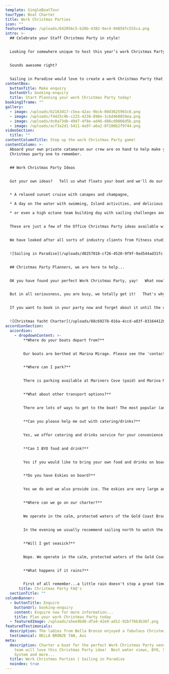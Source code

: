 ```yaml
---
template: SingleBoatTour
tourType: Boat Charter
title: Work Christmas Parties
icon: ""
featuredImage: /uploads/642056c5-b20b-4382-9ec4-94858fc555ca.png
intro: >-
  ## Celebrate your Staff Christmas Party in style!


  Looking for somewhere unique to host this year’s work Christmas Party?  How does a Boat Cruise aboard your own private catamaran sound?    We challenge you to find another office Christmas Party venue with views to match where you can BYO, play your own tunes and float around on an inflatable flamingo, cocktail in hand...


  Sounds awesome right?   


  Sailing in Paradise would love to create a work Christmas Party that you and your team will remember forever!     So please fill out our enquiry form, send us an email or give us a bell.  We are a friendly, professional crew and we’d love the chance to chat with you.
contentBox:
  buttonTitle: Make enquiry
  buttonUrl: booking-enquiry
  title: Start Planning your work Christmas Party today!
bookingIframe: ""
gallery:
  - image: /uploads/b2163d17-c5ea-42ac-9bcb-08d3625993c6.png
  - image: /uploads/f4425c9b-c225-4238-898e-1cbd460859ea.png
  - image: /uploads/dc0a73db-49d7-4f8e-ad46-d86cd9866d5b.png
  - image: /uploads/acf3a2d1-5411-4a97-a6a2-8f106b2f9744.png
videoSection:
  title: ""
contentColumnTitle: Step up the work Christmas Party game!
contentColumn: >-
  Aboard your own private catamaran our crew are on hand to help make your work
  Christmas party one to remember.


  ## Work Christmas Party Ideas


  Got your own ideas?   Tell us what floats your boat and we'll do our best to make it happen.  Some options include;


  * A relaxed sunset cruise with canapes and champagne,

  * A day on the water with swimming, Island activities, and delicious BBQ lunch and icy cold beers,

  * or even a high octane team building day with sailing challenges and water sports?


  These are just a few of the Office Christmas Party ideas available with Sailing in Paradise.   The options are endless and our friendly team are on hand to help you plan 'your Christmas Party your way'.  


  We have looked after all sorts of industry clients from fitness studios and uber-cool restaurants to banks and legal firms (and everything in between).   There is something about spending time on the water that brings people (of all ages and backgrounds) together and we would love to put on a Christmas Party your whole team will talk about for years to come!


  ![Sailing in Paradise](/uploads/d0257018-cf26-4520-9f9f-9ad544ad31fc.png "Yacht Charters Gold Coast")


  ## Christmas Party Planners, we are here to help...


  OK you have found your perfect Work Christmas Party, yay!   What now?  Time for a mojito…(ahem, well we need to set the scene for what's to come).


  But in all seriousness, you are busy, we totally get it!   That's why we offer a fuss-free service.   From the moment you enquire and receive our Christmas Party info pack we are here to make your life easier.   


  If you want to book in your party now and forget about it until the day that is totally fine.  We can take care of food, drinks and activities and we will even provide your team with photos of your cruise afterwards.  It's all part of the service.  So you can actually relax and enjoy the party!    


  ![Christmas Yacht Charter](/uploads/88c69278-016a-4ccd-a83f-83164412649d.png "Spirit of Gwonda")
accordionSection:
  accordion:
    - dropdownContent: >-
        **Where do your boats depart from?**


        Our boats are berthed at Marina Mirage. Please see the 'contact us' page on our website for further details and a map. Marina Mirage is about 10 mins from Surfers and 15 mins from Broadbeach.


        **Where can I park?**


        There is parking available at Mariners Cove (paid) and Marina Mirage plus limited street parking on Seaworld Drive.  Please check signage at time of parking and consider ride share for a stress free arrival at your charter (especially during busy times of year).  


        **What about other transport options?**


        There are lots of ways to get to the boat! The most popular (and cost effective/convenient) if often via Maxi Taxis. We can also help to arrange bus transfers for larger groups.  


        **Can you please help me out with catering/drinks?**


        Yes, we offer catering and drinks service for your convenience. Please request our full catering list as advance bookings are required. We offer a range of catering options from grazing boards, to tapas and private chefs.


        **Can I BYO food and drink?**


        Yes if you would like to bring your own food and drinks on board that is completely fine.


        **Do you have Eskies on board?**


        Yes we do and we also provide ice. The eskies are very large and can be used for food or drink.


        **Where can we go on our charter?**


        We operate in the calm, protected waters of the Gold Coast Broadwater. Where to go very much depends on what you would like to do and how long your boat charter is for so please feel free to discuss this with our team. In a 3 hour charter during the day our guests usually love a swim stop at Wavebreak Island where you can enjoy the range of island activities on board. Your skipper can make recommendations on the day, if you don't wish to swim you could also go up and sail around the millionaires mansions at Sovereign Islands.


        In the evening we usually recommend sailing north to watch the sunset and returning to the southern part of the Broadwater to see the city lights after dark which are just beautiful.


        **Will I get seasick?**


        Nope. We operate in the calm, protected waters of the Gold Coast Broadwater. We do not go offshore (into the open ocean) so we do not experience large waves. Our catamarans are very stable, and do not have the same side to side rocking motion as experienced by single hull vessels so you won't get seasick :-).


        **What happens if it rains?**


        First of all remember...a little rain doesn't stop a great time on our boats especially in the warm Gold Coast endless summer... But do rest assured that we have a very generous wet weather policy as we want you to enjoy your time on board the boat, so if there is torrential rain or storms at the time you will be able to cancel or reschedule your cruise. Please see the full booking policy provided with your invoice for full details or contact our team.
      title: Christmas Party FAQ's
  sectionTitle: ""
columnBanner:
  - buttonTitle: Enquire
    buttonUrl: booking-enquiry
    content: Enquire now for more information...
    title: Plan your work Christmas Party today
  - featuredImage: /uploads/a5ee9bd8-dfa4-42e9-ad12-92b776b3b36f.png
featuredTestimonials:
  description: The ladies from Bella Bronze enjoyed a fabulous Christmas Party on the water!
  testimonial: BELLA BRONZE TAN, Aus
meta:
  description: Charter a boat for the perfect Work Christmas Party venue.   Your
    team will love this Christmas Party idea!  Best water views, BYO, Sound
    System and more...
  title: Work Christmas Parties | Sailing in Paradise
  noindex: true
---
```

